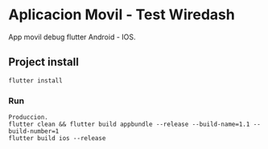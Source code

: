 # Aplicacion Movil - Test Wiredash

App movil debug flutter Android - IOS.

## Project install
```
flutter install
```

### Run
```
Produccion. 
flutter clean && flutter build appbundle --release --build-name=1.1 --build-number=1
flutter build ios --release

```
